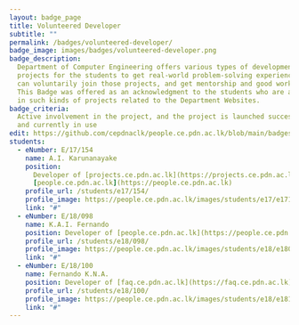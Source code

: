 ```yaml
---
layout: badge_page
title: Volunteered Developer
subtitle: ""
permalink: /badges/volunteered-developer/
badge_image: images/badges/volunteered-developer.png
badge_description:
  Department of Computer Engineering offers various types of development
  projects for the students to get real-world problem-solving experience. Students
  can voluntarily join those projects, and get mentorship and good work experience.
  This Badge was offered as an acknowledgment to the students who are actively involved
  in such kinds of projects related to the Department Websites.
badge_criteria:
  Active involvement in the project, and the project is launched successfully
  and currently in use
edit: https://github.com/cepdnaclk/people.ce.pdn.ac.lk/blob/main/badges/volunteered-developer
students:
  - eNumber: E/17/154
    name: A.I. Karunanayake
    position:
      Developer of [projects.ce.pdn.ac.lk](https://projects.ce.pdn.ac.lk) and
      [people.ce.pdn.ac.lk](https://people.ce.pdn.ac.lk)
    profile_url: /students/e17/154/
    profile_image: https://people.ce.pdn.ac.lk/images/students/e17/e17154.jpg
    link: "#"
  - eNumber: E/18/098
    name: K.A.I. Fernando
    position: Developer of [people.ce.pdn.ac.lk](https://people.ce.pdn.ac.lk)
    profile_url: /students/e18/098/
    profile_image: https://people.ce.pdn.ac.lk/images/students/e18/e18098.jpg
    link: "#"
  - eNumber: E/18/100
    name: Fernando K.N.A.
    position: Developer of [faq.ce.pdn.ac.lk](https://faq.ce.pdn.ac.lk)
    profile_url: /students/e18/100/
    profile_image: https://people.ce.pdn.ac.lk/images/students/e18/e18100.jpg
    link: "#"
---
```

